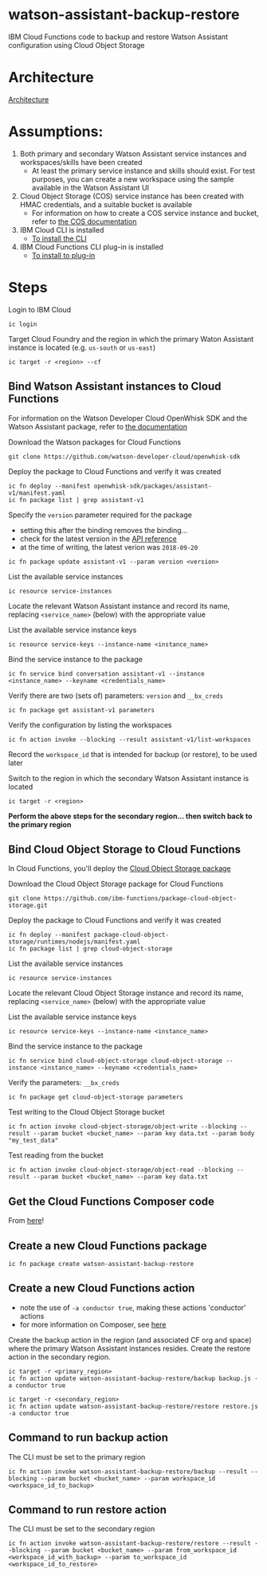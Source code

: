 # watson-assistant-backup-restore
IBM Cloud Functions code to backup and restore Watson Assistant configuration using Cloud Object Storage

# Architecture
[Architecture](https://github.com/ptuton/watson-assistant-backup-restore/WatsonAssistantBackupRestore.jpg)

# Assumptions: 
1. Both primary and secondary Watson Assistant service instances and workspaces/skills have been created
    - At least the primary service instance and skills should exist. For test purposes, you can create a new workspace using the sample available in the Watson Assistant UI
2. Cloud Object Storage (COS) service instance has been created with HMAC credentials, and a suitable bucket is available
    - For information on how to create a COS service instance and bucket, refer to [the COS documentation](https://console.bluemix.net/docs/services/cloud-object-storage/getting-started.html#getting-started-console-)
3. IBM Cloud CLI is installed
    - [To install the CLI](https://cloud.ibm.com/docs/cli/reference/ibmcloud?topic=cloud-cli-install-ibmcloud-cli#install_use)
4. IBM Cloud Functions CLI plug-in is installed
    - [To install to plug-in](https://cloud.ibm.com/docs/openwhisk?topic=cloud-functions-cloudfunctions_cli#cloudfunctions_cli)

# Steps
Login to IBM Cloud
```
ic login
```

Target Cloud Foundry and the region in which the primary Waton Assistant instance is located (e.g. `us-south` or `us-east`)
```
ic target -r <region> --cf
```

## Bind Watson Assistant instances to Cloud Functions
For information on the Watson Developer Cloud OpenWhisk SDK and the Watson Assistant package, refer to [the documentation](https://cloud.ibm.com/docs/openwhisk/ow_watson_assistant.html#watson-assistant-package)

Download the Watson packages for Cloud Functions
```
git clone https://github.com/watson-developer-cloud/openwhisk-sdk
```
Deploy the package to Cloud Functions and verify it was created
```
ic fn deploy --manifest openwhisk-sdk/packages/assistant-v1/manifest.yaml
ic fn package list | grep assistant-v1
```

Specify the `version` parameter required for the package 
- setting this after the binding removes the binding...
- check for the latest version in the [API reference](https://cloud.ibm.com/apidocs/assistant#versioning)
- at the time of writing, the latest verion was `2018-09-20`
```
ic fn package update assistant-v1 --param version <version>
```

List the available service instances
```
ic resource service-instances
```
Locate the relevant Watson Assistant instance and record its name, replacing `<service_name>` (below) with the appropriate value

List the available service instance keys
```
ic resource service-keys --instance-name <instance_name>
```

Bind the service instance to the package
```
ic fn service bind conversation assistant-v1 --instance <instance_name> --keyname <credentials_name>
```

Verify there are two (sets of) parameters: `version` and `__bx_creds`
```
ic fn package get assistant-v1 parameters
```

Verify the configuration by listing the workspaces
```
ic fn action invoke --blocking --result assistant-v1/list-workspaces
```

Record the `workspace_id` that is intended for backup (or restore), to be used later

Switch to the region in which the secondary Watson Assistant instance is located
```
ic target -r <region>
```

**Perform the above steps for the secondary region... then switch back to the primary region**

## Bind Cloud Object Storage to Cloud Functions
In Cloud Functions, you'll deploy the [Cloud Object Storage package](https://cloud.ibm.com/docs/openwhisk?topic=cloud-functions-cloud_object_storage_actions#cloud_object_storage_actions)

Download the Cloud Object Storage package for Cloud Functions
```
git clone https://github.com/ibm-functions/package-cloud-object-storage.git
```
Deploy the package to Cloud Functions and verify it was created
```
ic fn deploy --manifest package-cloud-object-storage/runtimes/nodejs/manifest.yaml
ic fn package list | grep cloud-object-storage
```

List the available service instances
```
ic resource service-instances
```
Locate the relevant Cloud Object Storage instance and record its name, replacing `<service_name>` (below) with the appropriate value

List the available service instance keys
```
ic resource service-keys --instance-name <instance_name>
```

Bind the service instance to the package
```
ic fn service bind cloud-object-storage cloud-object-storage --instance <instance_name> --keyname <credentials_name>
```

Verify the parameters: `__bx_creds`
```
ic fn package get cloud-object-storage parameters
```

Test writing to the Cloud Object Storage bucket
```
ic fn action invoke cloud-object-storage/object-write --blocking --result --param bucket <bucket_name> --param key data.txt --param body "my_test_data"
```

Test reading from the bucket
```
ic fn action invoke cloud-object-storage/object-read --blocking --result --param bucket <bucket_name> --param key data.txt
```

## Get the Cloud Functions Composer code
From [here](https://github.com/ptuton/watson-assistant-backup-restore)!

## Create a new Cloud Functions package
```
ic fn package create watson-assistant-backup-restore
```

## Create a new Cloud Functions action
- note the use of `-a conductor true`, making these actions 'conductor' actions
- for more information on Composer, see [here](https://cloud.ibm.com/docs/openwhisk?topic=cloud-functions-openwhisk_composer#openwhisk_composer)

Create the backup action in the region (and associated CF org and space) where the primary Watson Assistant instances resides.
Create the restore action in the secondary region.
```
ic target -r <primary_region>
ic fn action update watson-assistant-backup-restore/backup backup.js -a conductor true

ic target -r <secondary_region>
ic fn action update watson-assistant-backup-restore/restore restore.js -a conductor true
```

## Command to run backup action
The CLI must be set to the primary region
```
ic fn action invoke watson-assistant-backup-restore/backup --result --blocking --param bucket <bucket_name> --param workspace_id <workspace_id_to_backup>
```

## Command to run restore action 
The CLI must be set to the secondary region

```
ic fn action invoke watson-assistant-backup-restore/restore --result --blocking --param bucket <bucket_name> --param from_workspace_id <workspace_id_with_backup> --param to_workspace_id <workspace_id_to_restore>
```
